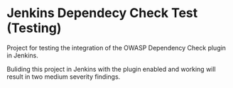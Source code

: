 # Jenkins Dependecy Check Test (Testing)
Project for testing the integration of the OWASP Dependency Check plugin in Jenkins.

Buliding this project in Jenkins with the plugin enabled and working will result in two medium severity findings.
